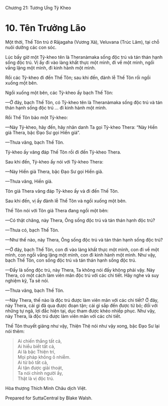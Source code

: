  

Chương 21: Tương Ưng Tỷ Kheo

# 10\. Tên Trưởng Lão

Một thời, Thế Tôn trú ở Rājagaha (Vương Xá), Veluvana (Trúc Lâm), tại chỗ nuôi dưỡng các con sóc.

Lúc bấy giờ một Tỷ-kheo tên là Theranàmaka sống độc trú và tán thán hạnh sống độc trú. Vị ấy đi vào làng khất thực một mình, đi về một mình, ngồi vắng lặng một mình, đi kinh hành một mình.

Rồi các Tỷ-kheo đi đến Thế Tôn; sau khi đến, đảnh lễ Thế Tôn rồi ngồi xuống một bên.

Ngồi xuống một bên, các Tỷ-kheo ấy bạch Thế Tôn:

—Ở đây, bạch Thế Tôn, có Tỷ-kheo tên là Theranàmaka sống độc trú và tán thán hạnh sống độc trú … đi kinh hành một mình.

Rồi Thế Tôn bảo một Tỷ-kheo:

—Này Tỷ-kheo, hãy đến, hãy nhân danh Ta gọi Tỷ-kheo Thera: “Này Hiền giả Thera, bậc Ðạo Sư gọi Hiền giả”.

—Thưa vâng, bạch Thế Tôn.

Tỷ-kheo ấy vâng đáp Thế Tôn rồi đi đến Tỷ-kheo Thera.

Sau khi đến, Tỷ-kheo ấy nói với Tỷ-kheo Thera:

—Này Hiền giả Thera, bậc Ðạo Sư gọi Hiền giả.

—Thưa vâng, Hiền giả.

Tôn giả Thera vâng đáp Tỷ-kheo ấy và đi đến Thế Tôn.

Sau khi đến, vị ấy đảnh lễ Thế Tôn và ngồi xuống một bên.

Thế Tôn nói với Tôn giả Thera đang ngồi một bên:

—Có thật chăng, này Thera, Ông sống độc trú và tán thán hạnh độc trú?

—Thưa có, bạch Thế Tôn.

—Như thế nào, này Thera, Ông sống độc trú và tán thán hạnh sống độc trú?

—Ở đây, bạch Thế Tôn, con đi vào làng khất thực một mình, con đi về một mình, con ngồi vắng lặng một mình, con đi kinh hành một mình. Như vậy, bạch Thế Tôn, con sống độc trú và tán thán hạnh sống độc trú.

—Ðấy là sống độc trú, này Thera, Ta không nói đấy không phải vậy. Này Thera, có một cách làm viên mãn độc trú với các chi tiết. Hãy nghe và suy nghiệm kỹ, Ta sẽ nói.

—Thưa vâng, bạch Thế Tôn.

—Này Thera, thế nào là độc trú được làm viên mãn với các chi tiết? Ở đây, này Thera, cái gì đã qua được đoạn tận; cái gì sắp đến được từ bỏ; đối với những tự ngã, lợi đắc hiện tại, dục tham được khéo nhiếp phục. Như vậy, này Thera, là độc trú được làm viên mãn với các chi tiết.

Thế Tôn thuyết giảng như vậy, Thiện Thệ nói như vậy xong, bậc Ðạo Sư lại nói thêm:

> Ai chiến thắng tất cả,  
> Ai hiểu biết tất cả,  
> Ai là bậc Thiện trí,  
> Mọi pháp không ô nhiễm.  
> Ai từ bỏ tất cả,  
> Ái tận được giải thoát,  
> Ta nói chính người ấy,  
> Thật là vị độc trú.

Hòa thượng Thích Minh Châu dịch Việt.

Prepared for SuttaCentral by Blake Walsh.